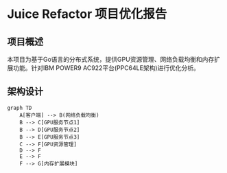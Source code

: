 # Juice Refactor 项目优化报告

## 项目概述
本项目为基于Go语言的分布式系统，提供GPU资源管理、网络负载均衡和内存扩展功能。针对IBM POWER9 AC922平台(PPC64LE架构)进行优化分析。

## 架构设计
```mermaid
graph TD
    A[客户端] --> B(网络负载均衡)
    B --> C[GPU服务节点1]
    B --> D[GPU服务节点2]
    B --> E[GPU服务节点3]
    C --> F[GPU资源管理]
    D --> F
    E --> F
    F --> G[内存扩展模块]
```
